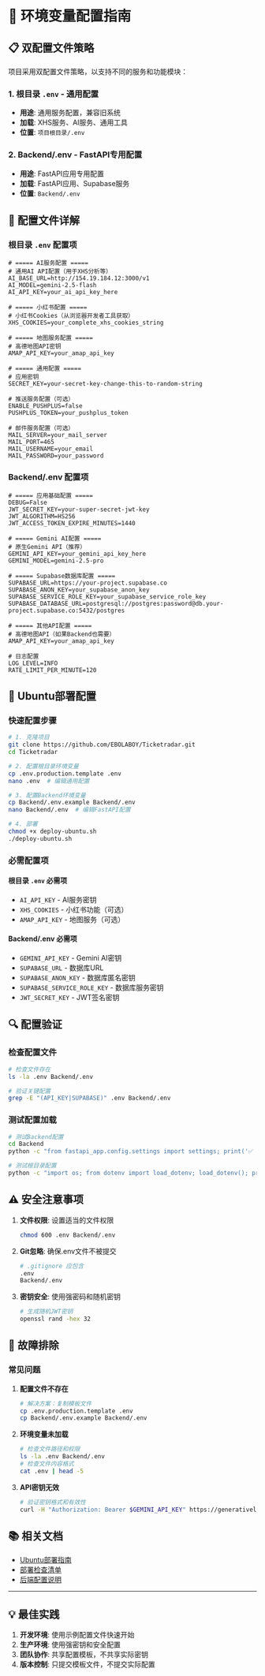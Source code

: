 # 🔧 环境变量配置指南

## 📋 双配置文件策略

项目采用双配置文件策略，以支持不同的服务和功能模块：

### 1. 根目录 `.env` - 通用配置
- **用途**: 通用服务配置，兼容旧系统
- **加载**: XHS服务、AI服务、通用工具
- **位置**: `项目根目录/.env`

### 2. Backend/.env - FastAPI专用配置  
- **用途**: FastAPI应用专用配置
- **加载**: FastAPI应用、Supabase服务
- **位置**: `Backend/.env`

## 🔄 配置文件详解

### 根目录 `.env` 配置项

```env
# ===== AI服务配置 =====
# 通用AI API配置（用于XHS分析等）
AI_BASE_URL=http://154.19.184.12:3000/v1
AI_MODEL=gemini-2.5-flash
AI_API_KEY=your_ai_api_key_here

# ===== 小红书配置 =====
# 小红书Cookies（从浏览器开发者工具获取）
XHS_COOKIES=your_complete_xhs_cookies_string

# ===== 地图服务配置 =====
# 高德地图API密钥
AMAP_API_KEY=your_amap_api_key

# ===== 通用配置 =====
# 应用密钥
SECRET_KEY=your-secret-key-change-this-to-random-string

# 推送服务配置（可选）
ENABLE_PUSHPLUS=false
PUSHPLUS_TOKEN=your_pushplus_token

# 邮件服务配置（可选）
MAIL_SERVER=your_mail_server
MAIL_PORT=465
MAIL_USERNAME=your_email
MAIL_PASSWORD=your_password
```

### Backend/.env 配置项

```env
# ===== 应用基础配置 =====
DEBUG=False
JWT_SECRET_KEY=your-super-secret-jwt-key
JWT_ALGORITHM=HS256
JWT_ACCESS_TOKEN_EXPIRE_MINUTES=1440

# ===== Gemini AI配置 =====
# 原生Gemini API（推荐）
GEMINI_API_KEY=your_gemini_api_key_here
GEMINI_MODEL=gemini-2.5-pro

# ===== Supabase数据库配置 =====
SUPABASE_URL=https://your-project.supabase.co
SUPABASE_ANON_KEY=your_supabase_anon_key
SUPABASE_SERVICE_ROLE_KEY=your_supabase_service_role_key
SUPABASE_DATABASE_URL=postgresql://postgres:password@db.your-project.supabase.co:5432/postgres

# ===== 其他API配置 =====
# 高德地图API（如果Backend也需要）
AMAP_API_KEY=your_amap_api_key

# 日志配置
LOG_LEVEL=INFO
RATE_LIMIT_PER_MINUTE=120
```

## 🚀 Ubuntu部署配置

### 快速配置步骤

```bash
# 1. 克隆项目
git clone https://github.com/EBOLABOY/Ticketradar.git
cd Ticketradar

# 2. 配置根目录环境变量
cp .env.production.template .env
nano .env  # 编辑通用配置

# 3. 配置Backend环境变量
cp Backend/.env.example Backend/.env
nano Backend/.env  # 编辑FastAPI配置

# 4. 部署
chmod +x deploy-ubuntu.sh
./deploy-ubuntu.sh
```

### 必需配置项

#### 根目录 `.env` 必需项
- `AI_API_KEY` - AI服务密钥
- `XHS_COOKIES` - 小红书功能（可选）
- `AMAP_API_KEY` - 地图服务（可选）

#### Backend/.env 必需项
- `GEMINI_API_KEY` - Gemini AI密钥
- `SUPABASE_URL` - 数据库URL
- `SUPABASE_ANON_KEY` - 数据库匿名密钥
- `SUPABASE_SERVICE_ROLE_KEY` - 数据库服务密钥
- `JWT_SECRET_KEY` - JWT签名密钥

## 🔍 配置验证

### 检查配置文件
```bash
# 检查文件存在
ls -la .env Backend/.env

# 验证关键配置
grep -E "(API_KEY|SUPABASE)" .env Backend/.env
```

### 测试配置加载
```bash
# 测试Backend配置
cd Backend
python -c "from fastapi_app.config.settings import settings; print('✅ Backend配置加载成功')"

# 测试根目录配置
python -c "import os; from dotenv import load_dotenv; load_dotenv(); print('✅ 根目录配置加载成功')"
```

## ⚠️ 安全注意事项

1. **文件权限**: 设置适当的文件权限
   ```bash
   chmod 600 .env Backend/.env
   ```

2. **Git忽略**: 确保.env文件不被提交
   ```bash
   # .gitignore 应包含
   .env
   Backend/.env
   ```

3. **密钥安全**: 使用强密码和随机密钥
   ```bash
   # 生成随机JWT密钥
   openssl rand -hex 32
   ```

## 🔧 故障排除

### 常见问题

1. **配置文件不存在**
   ```bash
   # 解决方案：复制模板文件
   cp .env.production.template .env
   cp Backend/.env.example Backend/.env
   ```

2. **环境变量未加载**
   ```bash
   # 检查文件路径和权限
   ls -la .env Backend/.env
   # 检查文件内容格式
   cat .env | head -5
   ```

3. **API密钥无效**
   ```bash
   # 验证密钥格式和有效性
   curl -H "Authorization: Bearer $GEMINI_API_KEY" https://generativelanguage.googleapis.com/v1/models
   ```

## 📚 相关文档

- [Ubuntu部署指南](UBUNTU_DEPLOYMENT.md)
- [部署检查清单](DEPLOYMENT_CHECKLIST.md)
- [后端配置说明](Backend/README.md)

---

## 💡 最佳实践

1. **开发环境**: 使用示例配置文件快速开始
2. **生产环境**: 使用强密钥和安全配置
3. **团队协作**: 共享配置模板，不共享实际密钥
4. **版本控制**: 只提交模板文件，不提交实际配置
